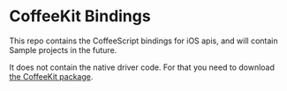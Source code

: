 CoffeeKit Bindings
==================

This repo contains the CoffeeScript bindings for iOS apis, and will contain Sample projects
in the future.

It does not contain the native driver code.  For that you need to download [the CoffeeKit package]().
